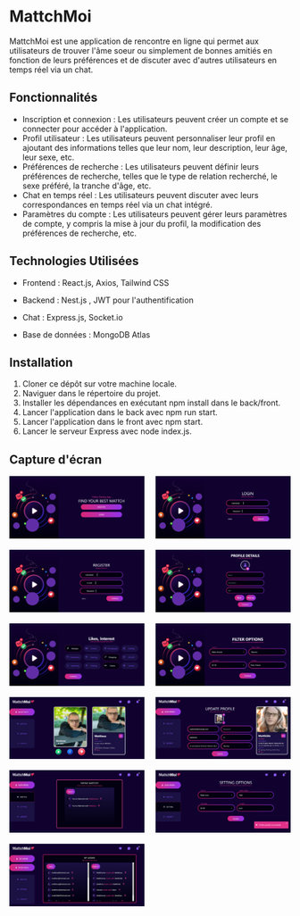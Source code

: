 # MattchMoi

MattchMoi est une application de rencontre en ligne qui permet aux utilisateurs de trouver l'âme soeur ou simplement de bonnes amitiés en fonction de leurs préférences et de discuter avec d'autres utilisateurs en temps réel via un chat.

## Fonctionnalités

- Inscription et connexion : Les utilisateurs peuvent créer un compte et se connecter pour accéder à l'application.
- Profil utilisateur : Les utilisateurs peuvent personnaliser leur profil en ajoutant des informations telles que leur nom, leur description, leur âge, leur sexe, etc.
- Préférences de recherche : Les utilisateurs peuvent définir leurs préférences de recherche, telles que le type de relation recherché, le sexe préféré, la tranche d'âge, etc.
- Chat en temps réel : Les utilisateurs peuvent discuter avec leurs correspondances en temps réel via un chat intégré.
- Paramètres du compte : Les utilisateurs peuvent gérer leurs paramètres de compte, y compris la mise à jour du profil, la modification des préférences de recherche, etc.

## Technologies Utilisées

- Frontend : React.js, Axios, Tailwind CSS

- Backend : Nest.js , JWT pour l'authentification

- Chat : Express.js, Socket.io

- Base de données : MongoDB Atlas

## Installation

1. Cloner ce dépôt sur votre machine locale.
2. Naviguer dans le répertoire du projet.
3. Installer les dépendances en exécutant npm install dans le back/front.
4. Lancer l'application dans le back avec npm run start.
5. Lancer l'application dans le front avec npm start.
6. Lancer le serveur Express avec node index.js.



## Capture d'écran

<div style="display: grid; grid-template-columns: repeat(2, 1fr); gap: 20px;">
    <img src="screenshots/1.png" alt="Capture d'écran 1" style="width: 100%;">
    <img src="screenshots/2.png" alt="Capture d'écran 2" style="width: 100%;">
    <img src="screenshots/3.png" alt="Capture d'écran 3" style="width: 100%;">
    <img src="screenshots/4.png" alt="Capture d'écran 4" style="width: 100%;">
    <img src="screenshots/5.png" alt="Capture d'écran 5" style="width: 100%;">
    <img src="screenshots/6.png" alt="Capture d'écran 6" style="width: 100%;">
    <img src="screenshots/7.png" alt="Capture d'écran 7" style="width: 100%;">
    <img src="screenshots/8.png" alt="Capture d'écran 8" style="width: 100%;">
    <img src="screenshots/9.png" alt="Capture d'écran 9" style="width: 100%;">
    <img src="screenshots/10.png" alt="Capture d'écran 10" style="width: 100%;">
    <img src="screenshots/11.png" alt="Capture d'écran 11" style="width: 100%;">
</div>